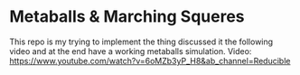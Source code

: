# Metaballs & Marching Squeres
This repo is my trying to implement the thing discussed it the following video and at the end have a working metaballs simulation. 
Video: <a href="https://www.youtube.com/watch?v=6oMZb3yP_H8&ab_channel=Reducible">https://www.youtube.com/watch?v=6oMZb3yP_H8&ab_channel=Reducible</a>
